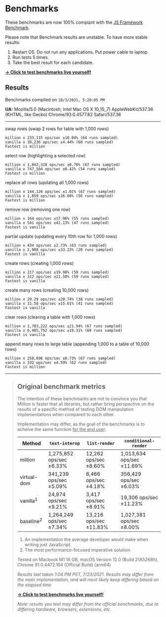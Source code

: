# Benchmarks

These benchmarks are now 100% compiant with the [JS Framework Benchmark](https://github.com/krausest/js-framework-benchmark).

Please note that Benchmark results are unstable. To have more stable results:

1. Restart OS. Do not run any applications. Put power cable to laptop.
2. Run tests 5 times.
3. Take the best result for each candidate.

[**→ Click to test benchmarks live yourself!**](https://million.aidenybai.com/)

## Results

Benchmarks compiled on `10/3/2021, 5:20:05 PM`

**UA:** Mozilla/5.0 (Macintosh; Intel Mac OS X 10_15_7) AppleWebKit/537.36 (KHTML, like Gecko) Chrome/93.0.4577.82 Safari/537.36

---

swap rows (swap 2 rows for table with 1,000 rows)

```
million x 233,115 ops/sec ±10.04% (64 runs sampled)
vanilla x 38,236 ops/sec ±4.44% (60 runs sampled)
Fastest is million
```

select row (highlighting a selected row)

```
million x 1,842,328 ops/sec ±0.70% (67 runs sampled)
vanilla x 747,504 ops/sec ±0.42% (54 runs sampled)
Fastest is million
```

replace all rows (updating all 1,000 rows)

```
million x 144,126 ops/sec ±1.02% (67 runs sampled)
vanilla x 1,859 ops/sec ±16.60% (56 runs sampled)
Fastest is million
```

remove row (removing one row)

```
million x 164 ops/sec ±17.96% (55 runs sampled)
vanilla x 541 ops/sec ±41.13% (47 runs sampled)
Fastest is vanilla
```

partial update (updating every 10th row for 1,000 rows)

```
million x 434 ops/sec ±2.73% (63 runs sampled)
vanilla x 2,908 ops/sec ±33.23% (20 runs sampled)
Fastest is vanilla
```

create rows (creating 1,000 rows)

```
million x 217 ops/sec ±19.98% (59 runs sampled)
vanilla x 312 ops/sec ±21.50% (59 runs sampled)
Fastest is vanilla
```

create many rows (creating 10,000 rows)

```
million x 20.29 ops/sec ±20.74% (38 runs sampled)
vanilla x 31.58 ops/sec ±15.61% (41 runs sampled)
Fastest is vanilla
```

clear rows (clearing a table with 1,000 rows)

```
million x 1,783,222 ops/sec ±21.94% (67 runs sampled)
vanilla x 6,485,752 ops/sec ±10.31% (69 runs sampled)
Fastest is vanilla
```

append many rows to large table (appending 1,000 to a table of 10,000 rows)

```
million x 258,696 ops/sec ±0.73% (67 runs sampled)
vanilla x 332 ops/sec ±4.59% (62 runs sampled)
Fastest is million
```

---

> ## Original benchmark metrics
>
> The intention of these benchmarks are not to convince you that Million is faster that all libraries, but rather bring perspective on the results of a specific method of testing DOM manipulation implementations when compared to each other.
>
> Implementation may differ, as the goal of the benchmarks is to acheive the same function <u>for the end user</u>.
>
> | Method               | `text-interop`           | `list-render`          | `conditional-render`      |
> | -------------------- | ------------------------ | ---------------------- | ------------------------- |
> | million              | 1,275,852 ops/sec ±6.33% | 12,262 ops/sec ±8.60%  | 1,013,634 ops/sec ±11.69% |
> | virtual-dom          | 341,239 ops/sec ±5.09%   | 8,466 ops/sec ±4.18%   | 356,429 ops/sec ±6.03%    |
> | vanilla<sup>1</sup>  | 24,974 ops/sec ±9.21%    | 3,417 ops/sec ±8.91%   | 19,306 ops/sec ±11.23%    |
> | baseline<sup>2</sup> | 1,264,249 ops/sec ±7.34% | 13,216 ops/sec ±11.83% | 1,027,381 ops/sec ±8.00%  |
>
> 1. An implementation the average developer would make when writing just JavaScript.
> 2. The most performance-focused imperative solution.
>
> Tested on Macbook M1 16 GB, macOS Version 12.0 (Build 21A5268h), Chrome 91.0.4472.164 (Official Build) (arm64)
>
> _Results last taken 1:04 PM PST, 7/23/2021. Results may differ from the main implementation, and will most likely keep differing based on the elapsed time_
>
> [**→ Click to test benchmarks live yourself!**](https://million.aidenybai.com/)
>
> _Note: results you test may differ from the official benchmarks, due to differing hardware, browsers, extensions, etc._
